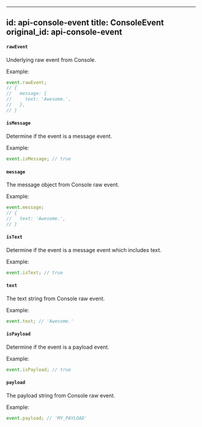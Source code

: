
---
id: api-console-event
title: ConsoleEvent
original_id: api-console-event
---

#### `rawEvent`

Underlying raw event from Console.

Example:

```js
event.rawEvent;
// {
//   message: {
//     text: 'Awesome.',
//   },
// }
```

#### `isMessage`

Determine if the event is a message event.

Example:

```js
event.isMessage; // true
```

#### `message`

The message object from Console raw event.

Example:

```js
event.message;
// {
//   text: 'Awesome.',
// }
```

#### `isText`

Determine if the event is a message event which includes text.

Example:

```js
event.isText; // true
```

#### `text`

The text string from Console raw event.

Example:

```js
event.text; // 'Awesome.'
```

#### `isPayload`

Determine if the event is a payload event.

Example:

```js
event.isPayload; // true
```

#### `payload`

The payload string from Console raw event.

Example:

```js
event.payload; // 'MY_PAYLOAD'
```